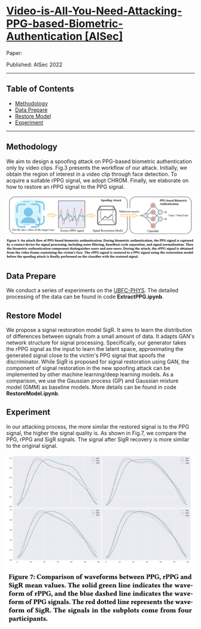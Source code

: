 # [Video-is-All-You-Need-Attacking-PPG-based-Biometric-Authentication [AISec]](https://arxiv.org/abs/2203.00928) 
Paper: 

Published: AISec 2022

***

## Table of Contents
* [Methodology](#methodology)
* [Data Prepare](#data-prepare)
* [Restore Model](#restoreModel)
* [Experiment](#experiment)


----
## Methodology
We aim to design a spoofing attack on PPG-based biometric authentication only by video clips. Fig.3 presents the workflow of our attack. Initially, we obtain the region of interest in a video clip through face detection. To acquire a suitable rPPG signal, we adopt CHROM. Finally, we elaborate on how to restore an rPPG signal to the PPG signal. 

<img width="853" alt="methodology" src="https://raw.githubusercontent.com/NasTul/Attacking-PPG-based-Biometric-Authentication/main/Figure/workflow.png">



## Data Prepare
We conduct a series of experiments on the [UBFC-PHYS](https://ieee-dataport.org/open-access/ubfc-phys-2). The detailed processing of the data can be found in code **ExtractPPG.ipynb**.


## Restore Model
We propose a signal restoration model SigR. It aims to learn the distribution of differences between signals from a small amount of data. It adapts GAN's network structure for signal processing. Specifically, our generator takes the rPPG signal as the input to learn the latent space, approximating the generated signal close to the victim's PPG signal that spoofs the discriminator. While SigR is proposed for signal restoration using GAN, the component of signal restoration in the new spoofing attack can be implemented by other machine learning/deep learning models. As a comparison, we use the Gaussian process (GP) and Gaussian mixture model (GMM) as baseline models. More details can be found in code **RestoreModel.ipynb**.


## Experiment
In our attacking process, the more similar the restored signal is to the PPG signal, the higher the signal quality is. As shown in Fig.7, we compare the PPG, rPPG and SigR signals. The signal after SigR recovery is more similar to the original signal. 


<img width="553" alt="wave" src="https://raw.githubusercontent.com/NasTul/Attacking-PPG-based-Biometric-Authentication/main/Figure/wave.png">



